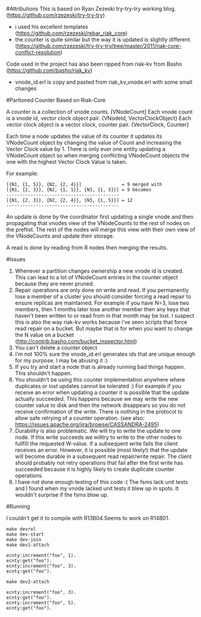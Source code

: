#Attributions
This is based on Ryan Zezeski try-try-try working blog. (https://github.com/rzezeski/try-try-try)

* i used his excellent templates (https://github.com/rzezeski/rebar_riak_core)
* the counter is quite similar but the way it is updated is slightly different. (https://github.com/rzezeski/try-try-try/tree/master/2011/riak-core-conflict-resolution)

Code used in the project has also been ripped from riak-kv from Basho (https://github.com/basho/riak_kv)

* vnode_id.erl is copy and pasted from riak_kv_vnode.erl with some small changes

#Partioned Counter Based on Riak-Core

A counter is a collection of vnode counts. [VNodeCount] 
Each vnode count is a vnode id, vector clock object pair. {VNodeId, VectorClockObject}
Each vector clock object is a vector clock, counter pair. {VectorClock, Counter}

Each time a node updates the value of its counter it updates its VNodeCount object by changing the value of Count and increasing the Vector Clock value by 1. There is only ever one entity updating a VNodeCount object so when merging conflicting VNodeCount objects the one with the highest Vector Clock Value is taken.

For example:

    [{N1, {1, 5}}, {N2, {2, 4}}]               = 9 merged with 
    [{N1, {2, 3}}, {N2, {1, 1}}, {N3, {1, 5}}] = 9 becomes
    ------------------------------------------
    [{N1, {2, 3}}, {N2, {2, 4}}, {N3, {1, 5}}] = 12
    ------------------------------------------

An update is done by the coordinator first updating a single vnode and then propagating that vnodes view of the VNodeCounts to the rest of nodes on the preflist. The rest of the nodes will merge this view with their own view of the VNodeCounts and update their storage.

A read is done by reading from R nodes then merging the results. 

#Issues

1. Whenever a partition changes ownership a new vnode id is created. This can lead to a lot of VNodeCount entries in the counter object because they are never pruned.
2. Repair operations are only done on write and read. If you permanently lose a member of a cluster you should consider forcing a read repair to ensure replicas are maintained. For example if you have N=3, lose two members, then 1 months later lose another member then any keys that haven't been written to or read from in that month may be lost. I suspect this is also the way riak-kv works because i've seen scripts that force read repair on a bucket. But maybe that is for when you want to change the N value on a bucket (http://contrib.basho.com/bucket_inspector.html)  
3. You can't delete a counter object
4. I'm not 100% sure the vnode_id.erl generates ids that are unique enough for my purpose. I may be abusing it :)
5. If you try and start a node that is already running bad things happen. This shouldn't happen.
6. You shouldn't be using this counter implementation anywhere where duplicates or lost updates cannot be tolerated :) For example if you receive an error when updating
   a counter it is possible that the update actually succeeded. This happens because we may write the new counter value to disk and then the network disappears so you
   do not receive confirmation of the write. There is nothing in the protocol to allow safe retrying of a counter operation. (see also: https://issues.apache.org/jira/browse/CASSANDRA-2495)
7. Durability is also problematic. We will try to write the update to one node. If this write succeeds we willtry to write to the other nodes to fullfill the requested W-value. If a subsequent write fails the client receives an error. However, it is possible (most likely!) that the update
will become durable in a subsequent read repair/write repair. The client should probably not retry operations that fail after the first write has
succeeded because it is highly likely to create duplicate counter operations.
8. I have not done enough testing of this code :( The fsms lack unit tests and I found when my vnode lacked unit tests it blew up in spots. It wouldn't surprise if the
   fsms blow up.

#Running

I couldn't get it to compile with R13B04.Seems to work on R14B01.

    make devrel
    make dev-start
    make dev-join
    make dev1-attach

    ecnty:increment("foo", 1).
    ecnty:get("foo").
    ecnty:increment("foo", 3).
    ecnty:get("foo").

    make dev2-attach

    ecnty:increment("foo", 3).
    ecnty:get("foo").
    ecnty:increment("foo", 5).
    ecnty:get("foo").

